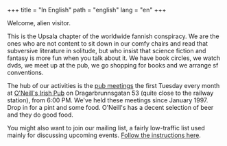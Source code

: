 +++
title = "In English"
path = "english"
lang = "en"
+++

Welcome, alien visitor.

This is the Upsala chapter of the worldwide fannish conspiracy. We are the ones who are not content to sit down in our comfy chairs and read that subversive literature in solitude, but who insist that science fiction and fantasy is more fun when you talk about it. We have book circles, we watch dvds, we meet up at the pub, we go shopping for books and we arrange sf conventions.

The hub of our activities is the [pub meetings](/pubmoten) the first Tuesday every month at [O'Neill's Irish Pub](https://oneillsirishpub.se/) on Dragarbrunnsgatan 53 (quite close to the railway station), from 6:00 PM. We've held these meetings since January 1997. Drop in for a pint and some food. O'Neill's has a decent selection of beer and they do good food.

You might also want to join our mailing list, a fairly low-traffic list used mainly for discussing upcoming events. [Follow the instructions here](https://mail.fandom.se/mailman/listinfo/upsala_fandom.se).
